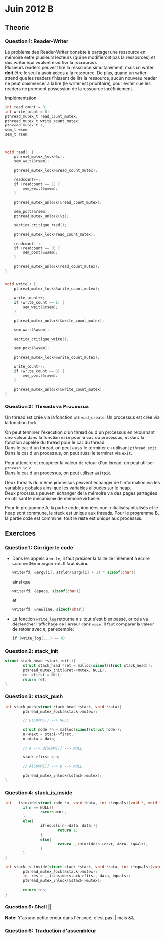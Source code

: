 # Juin 2012 B
## Theorie

### Question 1: Reader-Writer

Le problème des Reader-Writer consiste à partager une ressource en mémoire entre plusieurs lecteurs (qui ne modifieront pas la ressources) et des writer (qui veulent modifier la ressource).  
Plusieurs readers peuvent lire la ressource simultanément, mais un writer **doit** être le seul à avoir accès à la ressource. De plus, quand un writer attend que les readers finissent de lire la ressource, aucun nouveau reader ne peut commencer à la lire (le writer est prioritaire), pour éviter que les readers ne prennent possession de la ressource indéfiniement.

Implémentation:
```c
int read_count = 0;
int write_count = 0;
pthread_mutex_t read_count_mutex;
pthread_mutex_t write_count_mutex;
pthread_mutex_t z;
sem_t wsem;
sem_t rsem;



void read() {
	pthread_mutex_lock(&z);
	sem_wait(&rsem);
	
	pthread_mutex_lock(&read_count_mutex);
	
	readcount++;
	if (readcount == 1) {
		sem_wait(&wsem);
	}
	
	pthread_mutex_unlock(&read_count_mutex);
	
	sem_post(&rsem);
	pthread_mutex_unlock(&z);
	
	section_critique_read();
	
	pthread_mutex_lock(read_count_mutex);
	
	readcount--;
	if (readcount == 0) {
		sem_post(&wsem);
	}
	
	pthread_mutex_unlock(read_count_mutex);
}


void write() {
	pthread_mutex_lock(&write_count_mutex);
	
	write_count++;
	if (write_count == 1) {
		sem_wait(&rsem);
	}
	
	pthread_mutex_unlock(&write_count_mutex);
	
	sem_wait(&wsem);
	
	section_critique_write();
	
	sem_post(&wsem);
	
	pthread_mutex_lock(&write_count_mutex);
	
	write_count--;
	if (write_count == 0) {
		sem_post(&rsem);
	}
	
	pthread_mutex_unlock(&write_count_mutex);
}

```

### Question 2: Threads vs Processus

Un thread est crée via la fonction `pthread_create`. Un processus est crée via la fonction `fork`

On peut terminer l'execution d'un thread ou d'un processus en retournant une valeur dans la fonction `main` pour le cas du processus, et dans la fonction appelée du thread pour le cas du thread.  
Dans le cas d'un thread, on peut aussi le terminer en utilisant `pthread_exit`.  
Dans le cas d'un processus, on peut aussi le terminer via `exit`.

Pour attendre et récuperer la valeur de retour d'un thread, on peut utiliser `pthread_join`.  
Dans le cas d'un processus, on peut utiliser `waitpid`.

Deux threads du même processus peuvent échanger de l'information via les variables globales ainsi que les variables allouées sur le heap.  
Deux processus peuvent échanger de la mémoire via des pages partagées en utilisant le mécanisme de mémoire virtuelle.

Pour le programme A, la partie code, données non-initialisés/initialisés et le heap sont commune, le stack est unique aux threads.
Pour le programme B, la partie code est commune, tout le reste est unique aux processus.  

## Exercices

### Question 1: Corriger le code

* Dans les appels à `write`, il faut préciser la taille de l'élément à écrire comme 3ème argument.
  Il faut écrire:

  ```c
  write(fd, &argv[i], strlen(&argv[i] + 1) * sizeof(char))
  ```
  
  ainsi que
  
  ```c
  write(fd, &space, sizeof(char))
  ```
  
  et
  
  ```c
  write(fd, &newline, sizeof(char))
  ```
* La fonction `write_log` retourne `0` si tout s'est bien passé, or cela va déclencher l'affichage de l'erreur dans `main`. Il faut comparer la valeur de retour avec `0`, par exemple:

  ```c
  if (write_log(...) == 0)
  ```

### Question 2: stack_init

```c
struct stack_head *stack_init(){
        struct stack_head *ret = malloc(sizeof(struct stack_head));
        pthread_mutex_init(&ret->mutex, NULL);
        ret->first = NULL;
        return ret;    
}
```

### Question 3: stack_push

```c
int stack_push(struct stack_head *stack, void *data){
        pthread_mutex_lock(&stack->mutex);
       
        // B[SOMMET] --> NULL
       
        struct node *n = malloc(sizeof(struct node));
        n->next = stack->first;
        n->data = data;
       
        // A --> B[SOMMET] --> NULL
       
        stack->first = n;
       
        // A[SOMMET] --> B --> NULL
 
        pthread_mutex_unlock(&stack->mutex);
}
```

### Question 4: stack_is_inside

```c
int __isinside(struct node *n, void *data, int (*equals)(void *, void *)){
        if(n == NULL){
                return NULL;
        }
        else{
                if(equals(n->data, data)){
                        return 1;
                }
                else{
                        return __isinside(n->next, data, equals);
                }
        }
}
 
int stack_is_inside(struct stack *stack, void *data, int (*equals)(void *, void *)){
        pthread_mutex_lock(&stack->mutex);
        int res = __isinside(stack->first, data, equals);
        pthread_mutex_unlock(&stack->mutex);
       
        return res;
}
```

### Question 5: Shell ||
**Note:** Y'as une petite erreur dans l'énoncé, c'est pas || mais &&.

### Question 6: Traduction d'assembleur

